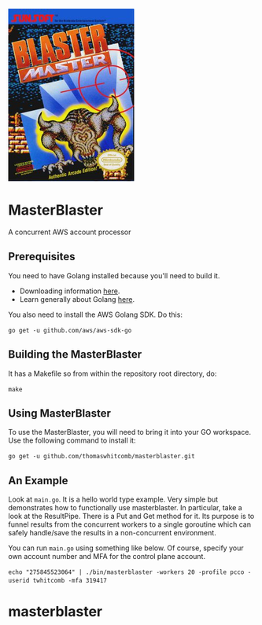 ![logo](./images/blaster_master_boxart.jpg)

# MasterBlaster

A concurrent AWS account processor

## Prerequisites

You need to have Golang installed because you'll need to build it.

* Downloading information [here](https://golang.org/dl/).
* Learn generally about Golang [here](https://golang.org/).

You also need to install the AWS Golang SDK.  Do this:

`go get -u github.com/aws/aws-sdk-go`

## Building the MasterBlaster

It has a Makefile so from within the repository root directory, do:

`make`

## Using MasterBlaster

To use the MasterBlaster, you will need to bring it into your GO workspace.  Use the following command to install it:

`go get -u github.com/thomaswhitcomb/masterblaster.git`

## An Example

Look at `main.go`.  It is a hello world type example.  Very simple but demonstrates how to functionally use masterblaster.  In particular, take a look at the ResultPipe.  There is a Put and Get method for it.  Its purpose is to funnel results from the concurrent workers to a single goroutine which can safely handle/save the results in a non-concurrent environment.

You can run `main.go` using something like below.  Of course, specify your own account number and MFA for the control plane account.

`echo "275845523064" | ./bin/masterblaster -workers 20 -profile pcco -userid twhitcomb -mfa 319417`

# masterblaster
